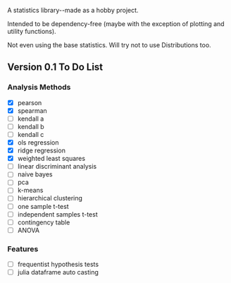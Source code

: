 A statistics library--made as a hobby project.

Intended to be dependency-free (maybe with the exception of plotting and utility functions).

Not even using the base statistics. Will try not to use Distributions too.

## Version 0.1 To Do List

### Analysis Methods
- [x] pearson
- [x] spearman
- [ ] kendall a
- [ ] kendall b
- [ ] kendall c
- [x] ols regression
- [x] ridge regression
- [x] weighted least squares
- [ ] linear discriminant analysis
- [ ] naive bayes
- [ ] pca
- [ ] k-means
- [ ] hierarchical clustering
- [ ] one sample t-test
- [ ] independent samples t-test
- [ ] contingency table
- [ ] ANOVA

### Features
- [ ] frequentist hypothesis tests
- [ ] julia dataframe auto casting
